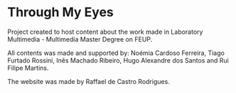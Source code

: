 # Through My Eyes
Project created to host content about the work made in Laboratory Multimedia - Multimedia Master Degree on FEUP.

All contents was made and supported by: Noémia Cardoso Ferreira, Tiago Furtado Rossini, Inês Machado Ribeiro, Hugo Alexandre dos Santos and Rui Filipe Martins.

The website was made by Raffael de Castro Rodrigues.